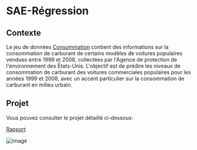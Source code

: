 # SAE-Régression

## Contexte
Le jeu de données [Consommation](Consommations.csv) contient des informations sur la consommation de carburant de certains modèles de voitures populaires vendues entre 1999 et 2008, collectées par l'Agence de protection de l'environnement des États-Unis.
L'objectif est de prédire les niveaux de consommation de carburant des voitures commerciales populaires pour les années 1999 et 2008, avec un accent particulier sur la consommation de carburant en milieu urbain.

## Projet

Vous pouvez consulter le projet détaillé ci-dessous:

[Rapport](https://github.com/marktr11/Car-Fuel-Consumption-Prediction/blob/master/SaeReg.pdf)

![image](https://i.pinimg.com/564x/42/22/23/4222236255eb26eed82702dd9a9e5009.jpg)
